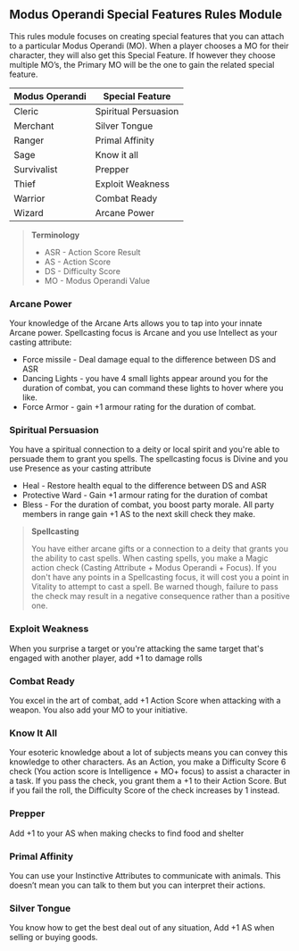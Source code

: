 ## Modus Operandi Special Features Rules Module

This rules module focuses on creating special features that you can attach to a particular Modus Operandi (MO). When a player chooses a MO for their character, they will also get this Special Feature. If however they choose multiple MO’s, the Primary MO will be the one to gain the related special feature.

| Modus Operandi | Special Feature      |
| -------------- | -------------------- |
| Cleric         | Spiritual Persuasion |
| Merchant       | Silver Tongue        |
| Ranger         | Primal Affinity      |
| Sage           | Know it all          |
| Survivalist    | Prepper              |
| Thief          | Exploit Weakness     |
| Warrior        | Combat Ready         |
| Wizard         | Arcane Power         | 


>**Terminology**
>* ASR - Action Score Result
>* AS - Action Score
>* DS - Difficulty Score
>* MO - Modus Operandi Value
### Arcane Power
Your knowledge of the Arcane Arts allows you to tap into your innate Arcane power. Spellcasting focus is Arcane and you use Intellect as your casting attribute:

* Force missile - Deal damage equal to the difference between DS and ASR
* Dancing Lights - you have 4 small lights appear around you for the duration of combat, you can command these lights to hover where you like.
* Force Armor - gain +1 armour rating for the duration of combat.
### Spiritual Persuasion
You have a spiritual connection to a deity or local spirit and you're able to persuade them to grant you spells. The spellcasting focus is Divine and you use Presence as your casting attribute

* Heal - Restore health equal to the difference between DS and ASR
* Protective Ward - Gain +1 armour rating for the duration of combat
* Bless - For the duration of combat, you boost party morale. All party members in range gain +1 AS to the next skill check they make.

>**Spellcasting** 
>
>You have either arcane gifts or a connection to a deity that grants you the ability to cast spells. When casting spells, you make a Magic action  check (Casting Attribute + Modus Operandi + Focus). If you don't have any points in a Spellcasting focus, it will cost you a point in Vitality to attempt to cast a spell. Be warned though, failure to pass the check may result in a negative consequence rather than a positive one.

### Exploit Weakness
When you surprise a target or you're attacking the same target that's engaged with another player, add +1 to damage rolls
### Combat Ready
You excel in the art of combat, add +1 Action Score when attacking with a weapon. You also add your MO to your initiative.  
### Know It All
Your esoteric knowledge about a lot of subjects means you can convey this knowledge to other characters.  As an Action, you make a Difficulty Score 6 check (You action score is Intelligence + MO+ focus) to assist a character in a task. If you pass the check, you grant them a +1 to their Action Score.  But if you fail the roll, the Difficulty Score of the check increases by 1 instead.  
### Prepper
Add +1 to your AS when making checks to find food and shelter
### Primal Affinity
You can use your Instinctive Attributes to communicate with animals. This doesn’t mean you can talk to them but you can interpret their actions.
### Silver Tongue
You know how to get the best deal out of any situation, Add +1 AS when selling or buying goods.